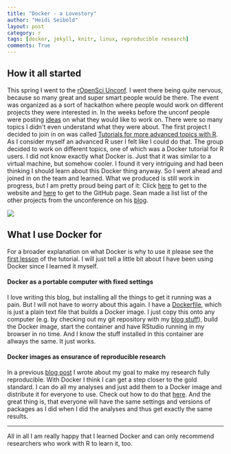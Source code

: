 ```yaml
---
title: "Docker - a Lovestory"
author: "Heidi Seibold"
layout: post
category: r
tags: [docker, jekyll, knitr, linux, reproducible research]
comments: True
---
```


## How it all started

This spring I went to the [rOpenSci Unconf](http://unconf16.ropensci.org/).
I went there being quite nervous, because so many great and super smart people would be there. 
The event was organized as a sort of hackathon where people would work on different projects
they were interested in. In the weeks before the unconf people were posting
[ideas](https://github.com/ropensci/unconf16/issues) on what they would like to work on. There
were so many topics I didn't even understand what they were about. The first project I decided
to join in on was called 
[Tutorials for more advanced topics with R](https://github.com/ropensci/unconf16/issues/35).
As I consider myself an advanced R user I felt like I could do that. The group decided to 
work on different topics, one of which was a Docker tutorial for R users. I did not know 
exactly what Docker is. Just that it was similar to a virtual machine, but somehow cooler.
I found it very intriguing and had been thinking I should learn about this Docker thing
anyway. So I went ahead and joined in on the team and learned. What we produced is still
work in progress, but I am pretty proud being part of it:
Click [here](http://ropenscilabs.github.io/r-docker-tutorial/) to get to the website and
[here](https://github.com/ropenscilabs/r-docker-tutorial) to get to the GitHub page. 
Sean made a list list of the other projects from the unconference on his [blog](http://seankross.com/notes/runconf16/).

![](http://heidiseibold.github.io/figure/source/RLovesDocker.png) 

## What I use Docker for
For a broader explanation on what Docker is why to use it please see the 
[first lesson](http://ropenscilabs.github.io/r-docker-tutorial/01-what-and-why.html) of 
the tutorial. I will just tell a little bit about I have been using Docker since I learned
it myself. 

#### Docker as a portable computer with fixed settings
I love writing this blog, but installing all the things to get it running was a pain.
But I will not have to worry about this again. I have a
[Dockerfile](https://github.com/HeidiSeibold/HeidiSeibold.github.io/tree/master/_build),
which is just a plain text file that builds a Docker image. I just copy this onto any
computer (e.g. by checking out my git repository with my 
[blog stuff](https://github.com/HeidiSeibold/HeidiSeibold.github.io)), build the Docker 
image, start the container and have RStudio running in my browser in no time. And I 
know the stuff installed in this container are allways the same. It just works.

#### Docker images as ensurance of reproducible research
In a previous [blog post](http://heidiseibold.github.io/r/2016/02/07/Reproducibility/) 
I wrote about my goal to make my research fully reproducible. With Docker I think I can
get a step closer to the gold standard. I can do all my analyses and just add them to a
Docker image and distribute it for everyone to use. Check out how to do that 
[here](http://ropenscilabs.github.io/r-docker-tutorial/06-Sharing-all-your-analysis.html).
And the great thing is, that everyone will have the same settings and versions of 
packages as I did when I did the analyses and thus get exactly the same results.

----

All in all I am really happy that I learned Docker and can only recommend researchers
who work with R to learn it, too.



